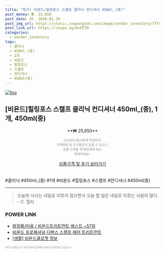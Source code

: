 ```yaml
--- 
title: "특가! 비욘드/힐링포스 스캘프 클리닉 컨디셔너 450ml_(중)" 
post_money: ₩. 25,650 
post_date: dt. 2020.01.29 
post_img_url: https://static.coupangcdn.com/image/vendor_inventory/fffe/591d4f156ae86cc52ef760970b767e121f72731779b28113fe1a63fc4296.jpg 
post_link_url: https://coupa.ng/bnFETN 
categories: 
  - vendor_inventory 
tags: 
  - 클리닉 
  - 450ml_(중) 
  - 1개 
  - 비욘드 
  - 힐링포스 
  - 스캘프 
  - 컨디셔너 
  - 450ml(중) 
--- 
```

[![foo](https://static.coupangcdn.com/image/vendor_inventory/fffe/591d4f156ae86cc52ef760970b767e121f72731779b28113fe1a63fc4296.jpg)](https://coupa.ng/bnFETN) 

## [비욘드]힐링포스 스캘프 클리닉 컨디셔너 450ml_(중), 1개, 450ml(중) 
<p style="text-align: center;">**₩ 25,650**</p> 
<p style="text-align: center;"><span style="color: #898c8f; font-family: Georgia,Times,serif; font-size: 0.75em;">2020년01월29일에 작성되어, <br>가격변동 및 추가할인이 있을 수 있으니,<br> 상품 가격을 꼭!확인해주세요.<br>행복하세요~</span> 
</p>	 
<div markdown="0" style="text-align: center;"><a href="https://coupa.ng/bnFETN" class="btn btn--success">상품가격 및 후기 보러가기</a></div> 
<br><br> 
  #클리닉 #450ml_(중) #1개 #비욘드 #힐링포스 #스캘프 #컨디셔너 #450ml(중) 
<hr> 

> 오늘의 식사는 내일로 미루지 않으면서 오늘 할 일은 내일로 미루는 사람이 많다. - C. 힐티 


### POWER LINK

* <a href="https://blog.naver.com/santokki14/221788677265" target="_blank">화장품/미용 / 비욘드트리트먼트 베스트 ~57위</a>
* <a href="https://blog.naver.com/fasyy4321/221789138388" target="_blank">비욘드 프로페셔널 디펜스 스캘프 헤어 트리트먼트</a>
* <a href="https://blog.naver.com/fasyy4321/221759461529" target="_blank"> [생활] 비욘드클로젯 정보 </a>

<span style="color: #898c8f; font-family: Georgia,Times,serif; font-size: 0.55em;">파트너스활동으로 작성자에게 일정액의 커미션이 제공될수 있습니다.</span> 
